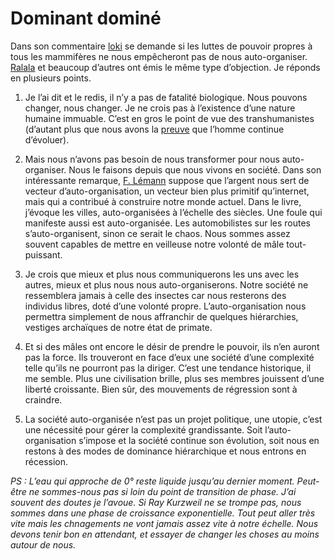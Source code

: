 # Dominant dominé

Dans son commentaire [loki](https://tcrouzet.com/?c=4571) se demande si les luttes de pouvoir propres à tous les mammifères ne nous empêcheront pas de nous auto-organiser. [Ralala](https://tcrouzet.com/?c=4502) et beaucoup d’autres ont émis le même type d’objection. Je réponds en plusieurs points.

1. Je l’ai dit et le redis, il n’y a pas de fatalité biologique. Nous pouvons changer, nous changer. Je ne crois pas à l’existence d’une nature humaine immuable. C’est en gros le point de vue des transhumanistes (d’autant plus que nous avons la [preuve](http://www.newscientist.com/article/mg18925421.300.html) que l’homme continue d’évoluer).

2. Mais nous n’avons pas besoin de nous transformer pour nous auto-organiser. Nous le faisons depuis que nous vivons en société. Dans son intéressante remarque, [F. Lémann](https://tcrouzet.com/?c=4496) suppose que l’argent nous sert de vecteur d’auto-organisation, un vecteur bien plus primitif qu’internet, mais qui a contribué à construire notre monde actuel. Dans le livre, j’évoque les villes, auto-organisées à l’échelle des siècles. Une foule qui manifeste aussi est auto-organisée. Les automobilistes sur les routes s’auto-organisent, sinon ce serait le chaos. Nous sommes assez souvent capables de mettre en veilleuse notre volonté de mâle tout-puissant.

3. Je crois que mieux et plus nous communiquerons les uns avec les autres, mieux et plus nous nous auto-organiserons. Notre société ne ressemblera jamais à celle des insectes car nous resterons des individus libres, doté d’une volonté propre. L’auto-organisation nous permettra simplement de nous affranchir de quelques hiérarchies, vestiges archaïques de notre état de primate.

4. Et si des mâles ont encore le désir de prendre le pouvoir, ils n’en auront pas la force. Ils trouveront en face d’eux une société d’une complexité telle qu’ils ne pourront pas la diriger. C’est une tendance historique, il me semble. Plus une civilisation brille, plus ses membres jouissent d’une liberté croissante. Bien sûr, des mouvements de régression sont à craindre.

5. La société auto-organisée n’est pas un projet politique, une utopie, c’est une nécessité pour gérer la complexité grandissante. Soit l’auto-organisation s’impose et la société continue son évolution, soit nous en restons à des modes de dominance hiérarchique et nous entrons en récession.

*PS : L’eau qui approche de 0° reste liquide jusqu’au dernier moment. Peut-être ne sommes-nous pas si loin du point de transition de phase. J’ai souvent des doutes je l’avoue. Si Ray Kurzweil ne se trompe pas, nous sommes dans une phase de croissance exponentielle. Tout peut aller très vite mais les chnagements ne vont jamais assez vite à notre échelle. Nous devons tenir bon en attendant, et essayer de changer les choses au moins autour de nous.*